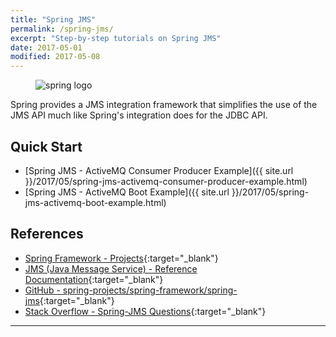 ```yaml
---
title: "Spring JMS"
permalink: /spring-jms/
excerpt: "Step-by-step tutorials on Spring JMS"
date: 2017-05-01
modified: 2017-05-08
---
```


<figure>
    <img src="{{ site.url }}/assets/images/logos/spring-logo.jpg" alt="spring logo" class="logo">
</figure>

Spring provides a JMS integration framework that simplifies the use of the JMS API much like Spring's integration does for the JDBC API.

## Quick Start

* [Spring JMS - ActiveMQ Consumer Producer Example]({{ site.url }}/2017/05/spring-jms-activemq-consumer-producer-example.html)
* [Spring JMS - ActiveMQ Boot Example]({{ site.url }}/2017/05/spring-jms-activemq-boot-example.html)

## References

* [Spring Framework - Projects](http://projects.spring.io/spring-framework/){:target="_blank"}
* [JMS (Java Message Service) - Reference Documentation](http://docs.spring.io/spring/docs/current/spring-framework-reference/html/jms.html){:target="_blank"}
* [GitHub - spring-projects/spring-framework/spring-jms](https://github.com/spring-projects/spring-framework/tree/master/spring-jms){:target="_blank"}
* [Stack Overflow - Spring-JMS Questions](http://stackoverflow.com/questions/tagged/spring-jms){:target="_blank"}

---